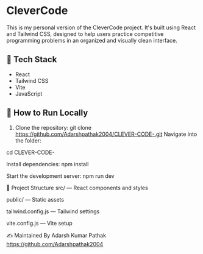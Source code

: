 # CleverCode

This is my personal version of the CleverCode project. It's built using React and Tailwind CSS, designed to help users practice competitive programming problems in an organized and visually clean interface.

## 🔧 Tech Stack

- React
- Tailwind CSS
- Vite
- JavaScript

## 🚀 How to Run Locally

1. Clone the repository:
   git clone https://github.com/Adarshpathak2004/CLEVER-CODE-.git
Navigate into the folder:

cd CLEVER-CODE-

Install dependencies:
npm install

Start the development server:
npm run dev

📁 Project Structure
src/ — React components and styles

public/ — Static assets

tailwind.config.js — Tailwind settings

vite.config.js — Vite setup

✍️ Maintained By
Adarsh Kumar Pathak
https://github.com/Adarshpathak2004
